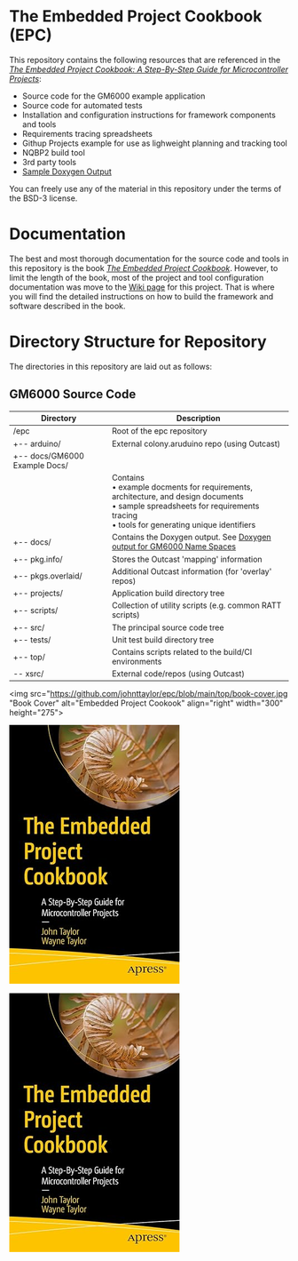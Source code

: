 # The Embedded Project Cookbook (EPC)

This repository contains the following resources that are referenced in the [ _The Embedded Project Cookbook: A Step-By-Step Guide for Microcontroller Projects_](https://amzn.to/3YgrCWc):
-	Source code for the GM6000 example application
-	Source code for automated tests
-	Installation and configuration instructions for framework components and tools
-	Requirements tracing spreadsheets
-	Githup Projects example for use as lighweight planning and tracking tool
-	NQBP2 build tool
-	3rd party tools
-	[Sample Doxygen Output](https://johnttaylor.github.io/epc/namespaces.html)

You can freely use any of the material in this repository under the terms of the BSD-3 license.

# Documentation

The best and most thorough documentation for the source code and tools in this repository is the book [ _The Embedded Project Cookbook_](https://amzn.to/3YgrCWc). However, to limit the length of the book, most of the project and tool configuration documentation was move to the [Wiki page](https://github.com/johnttaylor/epc/wiki) for this project. That is where you will find the detailed instructions on how to build the framework and software described in the book.

# Directory Structure for Repository

The directories in this repository are laid out as follows:

## GM6000 Source Code
|Directory         |Description                            |
|------------------|--------------------------------------------------------|
|<root>/epc        |Root of the epc repository                              |
|+-- arduino/      |External colony.aruduino repo (using Outcast)           |
|+-- docs/GM6000 Example Docs/
         |Contains<br>• example docments for requirements, architecture, and design documents <br>• sample spreadsheets for requirements tracing<br>• tools for generating unique identifiers   |
|+-- docs/         |Contains the Doxygen output. See [Doxygen output for GM6000 Name Spaces](https://johnttaylor.github.io/epc/namespaces.html)                            |
|+-- pkg.info/     |Stores the Outcast 'mapping' information                |
|+-- pkgs.overlaid/|Additional Outcast information (for 'overlay' repos)    |
|+-- projects/     |Application build directory tree                        |
|+-- scripts/      |Collection of utility scripts (e.g. common RATT scripts)|
|+-- src/          |The principal source code tree                          |
|+-- tests/        |Unit test build directory tree                          |
|+-- top/          |Contains scripts related to the build/CI environments   |
|\-- xsrc/         |External code/repos (using Outcast)                     |



<img src="https://github.com/johnttaylor/epc/blob/main/top/book-cover.jpg "Book Cover" alt="Embedded Project Cookook" align="right" width="300" height="275">

![alt text](https://github.com/johnttaylor/epc/blob/main/top/book-cover.jpg "Book Cover")

[![Alt text](https://github.com/johnttaylor/epc/blob/main/top/book-cover.jpg "Book Cover")](https://amzn.to/3YgrCWc)
